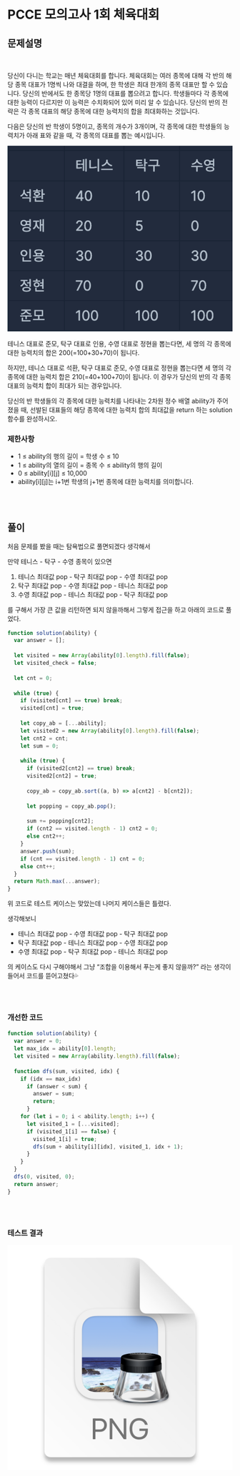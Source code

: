 # PCCE 모의고사 1회 체육대회

## 문제설명

<br>

당신이 다니는 학교는 매년 체육대회를 합니다. 체육대회는 여러 종목에 대해 각 반의 해당 종목 대표가 1명씩 나와 대결을 하며, 한 학생은 최대 한개의 종목 대표만 할 수 있습니다. 당신의 반에서도 한 종목당 1명의 대표를 뽑으려고 합니다. 학생들마다 각 종목에 대한 능력이 다르지만 이 능력은 수치화되어 있어 미리 알 수 있습니다. 당신의 반의 전략은 각 종목 대표의 해당 종목에 대한 능력치의 합을 최대화하는 것입니다.

다음은 당신의 반 학생이 5명이고, 종목의 개수가 3개이며, 각 종목에 대한 학생들의 능력치가 아래 표와 같을 때, 각 종목의 대표를 뽑는 예시입니다.

![](2023-05-25-23-17-25.png)

테니스 대표로 준모, 탁구 대표로 인용, 수영 대표로 정현을 뽑는다면, 세 명의 각 종목에 대한 능력치의 합은 200(=100+30+70)이 됩니다.

하지만, 테니스 대표로 석환, 탁구 대표로 준모, 수영 대표로 정현을 뽑는다면 세 명의 각 종목에 대한 능력치 합은 210(=40+100+70)이 됩니다. 이 경우가 당신의 반의 각 종목 대표의 능력치 합이 최대가 되는 경우입니다.

당신의 반 학생들의 각 종목에 대한 능력치를 나타내는 2차원 정수 배열 ability가 주어졌을 때, 선발된 대표들의 해당 종목에 대한 능력치 합의 최대값을 return 하는 solution 함수를 완성하시오.

### 제한사항

- 1 ≤ ability의 행의 길이 = 학생 수 ≤ 10
- 1 ≤ ability의 열의 길이 = 종목 수 ≤ ability의 행의 길이
- 0 ≤ ability[i][j] ≤ 10,000
- ability[i][j]는 i+1번 학생의 j+1번 종목에 대한 능력치를 의미합니다.

<br><br>

## 풀이

처음 문제를 봤을 때는 탐욕법으로 풀면되겠다 생각해서

만약 테니스 - 탁구 - 수영 종목이 있으면

1. 테니스 최대값 pop - 탁구 최대값 pop - 수영 최대값 pop
2. 탁구 최대값 pop - 수영 최대값 pop - 테니스 최대값 pop
3. 수영 최대값 pop - 테니스 최대값 pop - 탁구 최대값 pop

를 구해서 가장 큰 값을 리턴하면 되지 않을까해서 그렇게 접근을 하고 아래의 코드로 풀었다.

```jsx
function solution(ability) {
  var answer = [];

  let visited = new Array(ability[0].length).fill(false);
  let visited_check = false;

  let cnt = 0;

  while (true) {
    if (visited[cnt] == true) break;
    visited[cnt] = true;

    let copy_ab = [...ability];
    let visited2 = new Array(ability[0].length).fill(false);
    let cnt2 = cnt;
    let sum = 0;

    while (true) {
      if (visited2[cnt2] == true) break;
      visited2[cnt2] = true;

      copy_ab = copy_ab.sort((a, b) => a[cnt2] - b[cnt2]);

      let popping = copy_ab.pop();

      sum += popping[cnt2];
      if (cnt2 == visited.length - 1) cnt2 = 0;
      else cnt2++;
    }
    answer.push(sum);
    if (cnt == visited.length - 1) cnt = 0;
    else cnt++;
  }
  return Math.max(...answer);
}
```

위 코드로 테스트 케이스는 맞았는데 나머지 케이스들은 틀렸다.

생각해보니

- 테니스 최대값 pop - 수영 최대값 pop - 탁구 최대값 pop
- 탁구 최대값 pop - 테니스 최대값 pop - 수영 최대값 pop
- 수영 최대값 pop - 탁구 최대값 pop - 테니스 최대값 pop

의 케이스도 다시 구해야해서 그냥 “조합을 이용해서 푸는게 좋지 않을까?” 라는 생각이 들어서 코드를 뜯어고쳤다💦

<br><br>

### 개선한 코드

```jsx
function solution(ability) {
  var answer = 0;
  let max_idx = ability[0].length;
  let visited = new Array(ability.length).fill(false);

  function dfs(sum, visited, idx) {
    if (idx == max_idx)
      if (answer < sum) {
        answer = sum;
        return;
      }
    for (let i = 0; i < ability.length; i++) {
      let visited_1 = [...visited];
      if (visited_1[i] == false) {
        visited_1[i] = true;
        dfs(sum + ability[i][idx], visited_1, idx + 1);
      }
    }
  }
  dfs(0, visited, 0);
  return answer;
}
```

<br><br>

### 테스트 결과

![](2023-05-25-23-18-07.png)
